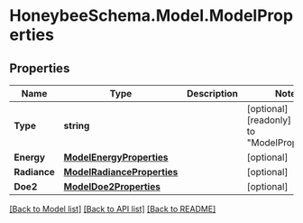 
# HoneybeeSchema.Model.ModelProperties

## Properties

Name | Type | Description | Notes
------------ | ------------- | ------------- | -------------
**Type** | **string** |  | [optional] [readonly] [default to "ModelProperties"]
**Energy** | [**ModelEnergyProperties**](ModelEnergyProperties.md) |  | [optional] 
**Radiance** | [**ModelRadianceProperties**](ModelRadianceProperties.md) |  | [optional] 
**Doe2** | [**ModelDoe2Properties**](ModelDoe2Properties.md) |  | [optional] 

[[Back to Model list]](../README.md#documentation-for-models)
[[Back to API list]](../README.md#documentation-for-api-endpoints)
[[Back to README]](../README.md)

